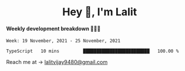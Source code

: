 <h1 align="center">Hey 👋, I'm Lalit</h1>

#### Weekly development breakdown 👨🏻‍💻
<!--START_SECTION:waka-->
```text
Week: 19 November, 2021 - 25 November, 2021

TypeScript   10 mins         █████████████████████████   100.00 % 
```
<!--END_SECTION:waka-->

Reach me at → lalitvijay9480@gmail.com
